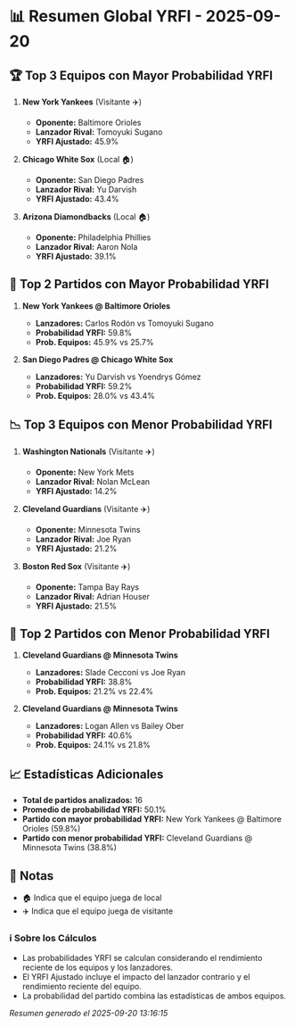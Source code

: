 # 📊 Resumen Global YRFI - 2025-09-20

## 🏆 Top 3 Equipos con Mayor Probabilidad YRFI

1. **New York Yankees** (Visitante ✈️)
   - **Oponente:** Baltimore Orioles
   - **Lanzador Rival:** Tomoyuki Sugano
   - **YRFI Ajustado:** 45.9%

2. **Chicago White Sox** (Local 🏠)
   - **Oponente:** San Diego Padres
   - **Lanzador Rival:** Yu Darvish
   - **YRFI Ajustado:** 43.4%

3. **Arizona Diamondbacks** (Local 🏠)
   - **Oponente:** Philadelphia Phillies
   - **Lanzador Rival:** Aaron Nola
   - **YRFI Ajustado:** 39.1%

## 🎯 Top 2 Partidos con Mayor Probabilidad YRFI

1. **New York Yankees @ Baltimore Orioles**
   - **Lanzadores:** Carlos Rodón vs Tomoyuki Sugano
   - **Probabilidad YRFI:** 59.8%
   - **Prob. Equipos:** 45.9% vs 25.7%

2. **San Diego Padres @ Chicago White Sox**
   - **Lanzadores:** Yu Darvish vs Yoendrys Gómez
   - **Probabilidad YRFI:** 59.2%
   - **Prob. Equipos:** 28.0% vs 43.4%

## 📉 Top 3 Equipos con Menor Probabilidad YRFI

1. **Washington Nationals** (Visitante ✈️)
   - **Oponente:** New York Mets
   - **Lanzador Rival:** Nolan McLean
   - **YRFI Ajustado:** 14.2%

2. **Cleveland Guardians** (Visitante ✈️)
   - **Oponente:** Minnesota Twins
   - **Lanzador Rival:** Joe Ryan
   - **YRFI Ajustado:** 21.2%

3. **Boston Red Sox** (Visitante ✈️)
   - **Oponente:** Tampa Bay Rays
   - **Lanzador Rival:** Adrian Houser
   - **YRFI Ajustado:** 21.5%

## 🛑 Top 2 Partidos con Menor Probabilidad YRFI

1. **Cleveland Guardians @ Minnesota Twins**
   - **Lanzadores:** Slade Cecconi vs Joe Ryan
   - **Probabilidad YRFI:** 38.8%
   - **Prob. Equipos:** 21.2% vs 22.4%

2. **Cleveland Guardians @ Minnesota Twins**
   - **Lanzadores:** Logan Allen vs Bailey Ober
   - **Probabilidad YRFI:** 40.6%
   - **Prob. Equipos:** 24.1% vs 21.8%

## 📈 Estadísticas Adicionales

- **Total de partidos analizados:** 16
- **Promedio de probabilidad YRFI:** 50.1%
- **Partido con mayor probabilidad YRFI:** New York Yankees @ Baltimore Orioles (59.8%)
- **Partido con menor probabilidad YRFI:** Cleveland Guardians @ Minnesota Twins (38.8%)

## 📝 Notas

- 🏠 Indica que el equipo juega de local
- ✈️ Indica que el equipo juega de visitante

### ℹ️ Sobre los Cálculos
- Las probabilidades YRFI se calculan considerando el rendimiento reciente de los equipos y los lanzadores.
- El YRFI Ajustado incluye el impacto del lanzador contrario y el rendimiento reciente del equipo.
- La probabilidad del partido combina las estadísticas de ambos equipos.

*Resumen generado el 2025-09-20 13:16:15*